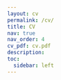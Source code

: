 ```yaml
---
layout: cv
permalink: /cv/
title: CV
nav: true
nav_order: 4
cv_pdf: cv.pdf
description: 
toc:
  sidebar: left
---
```

